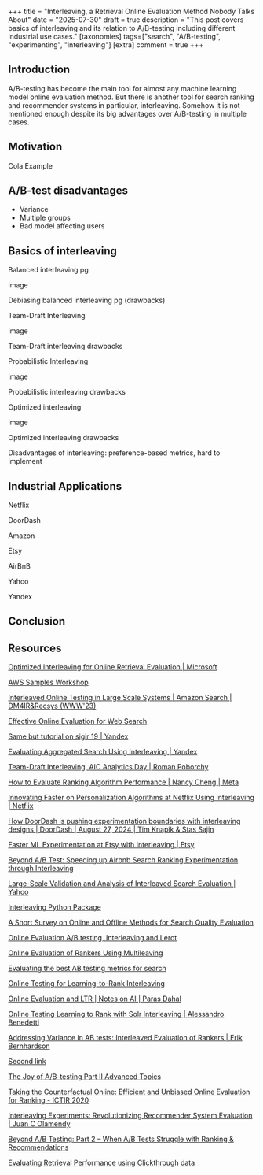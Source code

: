 +++
title = "Interleaving, a Retrieval Online Evaluation Method Nobody Talks About"
date = "2025-07-30"
draft = true
description = "This post covers basics of interleaving and its relation to A/B-testing including different industrial use cases."
[taxonomies]
tags=["search", "A/B-testing", "experimenting", "interleaving"]
[extra]
comment = true
+++


## Introduction

A/B-testing has become the main tool for almost any machine learning model online evaluation method. 
But there is another tool for search ranking and recommender systems in particular, interleaving. 
Somehow it is not mentioned enough despite its big advantages over A/B-testing in multiple cases.

## Motivation

Cola Example

## A/B-test disadvantages 

- Variance 
- Multiple groups
- Bad model affecting users

## Basics of interleaving

Balanced interleaving pg

image

Debiasing balanced interleaving pg (drawbacks)

Team-Draft Interleaving

image

Team-Draft interleaving drawbacks

Probabilistic Interleaving

image

Probabilistic interleaving drawbacks

Optimized interleaving

image

Optimized interleaving drawbacks

Disadvantages of interleaving: preference-based metrics, hard to implement
## Industrial Applications

Netflix

DoorDash

Amazon

Etsy

AirBnB

Yahoo

Yandex

## Conclusion

## Resources

[Optimized Interleaving for Online Retrieval Evaluation | Microsoft](https://www.microsoft.com/en-us/research/wp-content/uploads/2013/02/Radlinski_Optimized_WSDM2013.pdf.pdf)

[AWS Samples Workshop](https://github.com/aws-samples/retail-demo-store/blob/master/workshop/3-Experimentation/3.3-Interleaving-Experiment.ipynb)

[Interleaved Online Testing in Large Scale Systems | Amazon Search | DM4IR&Recsys (WWW'23)](https://www.youtube.com/watch?v=qFC5AGT62xw)

[Effective Online Evaluation for Web Search](https://dl.acm.org/doi/10.1145/3331184.3331378)

[Same but tutorial on sigir 19 | Yandex](https://research.yandex.com/tutorials/online-evaluation/sigir-2019)

[Evaluating Aggregated Search Using Interleaving | Yandex](https://staff.fnwi.uva.nl/m.derijke/content/publications/cikm2013-interleaving.pdf)

[Team-Draft Interleaving, AIC Analytics Day | Roman Poborchy](https://www.youtube.com/watch?v=voY7waRb_D0)

[How to Evaluate Ranking Algorithm Performance | Nancy Cheng | Meta](https://www.youtube.com/watch?v=6NbHLwaeY6E)

[Innovating Faster on Personalization Algorithms at Netflix Using Interleaving | Netflix](https://netflixtechblog.com/interleaving-in-online-experiments-at-netflix-a04ee392ec55)

[How DoorDash is pushing experimentation boundaries with interleaving designs | DoorDash | August 27, 2024 | Tim Knapik & Stas Sajin](https://careersatdoordash.com/blog/doordash-experimentation-with-interleaving-designs/)

[Faster ML Experimentation at Etsy with Interleaving | Etsy](https://www.etsy.com/codeascraft/faster-ml-experimentation-at-etsy-with-interleaving)

[Beyond A/B Test: Speeding up Airbnb Search Ranking Experimentation through Interleaving](https://medium.com/airbnb-engineering/beyond-a-b-test-speeding-up-airbnb-search-ranking-experimentation-through-interleaving-7087afa09c8e)

[Large-Scale Validation and Analysis of Interleaved Search Evaluation | Yahoo](https://github.com/wzhe06/Reco-papers/blob/master/Evaluation/%5BInterLeaving%5D%20Large-Scale%20Validation%20and%20Analysis%20of%20Interleaved%20Search%20Evaluation%20(Yahoo%202012).pdf)



[Interleaving Python Package](https://github.com/mpkato/interleaving)

[A Short Survey on Online and Offline Methods for Search Quality Evaluation](https://staff.fnwi.uva.nl/e.kanoulas/wp-content/uploads/A-Short-Survey-on-Evaluation.pdf)

[Online Evaluation A/B testing, Interleaving and Lerot](https://staff.fnwi.uva.nl/e.kanoulas/wp-content/uploads/Lecture-2-Online-Evaluation.pdf)

[Online Evaluation of Rankers Using Multileaving](https://di.ku.dk/english/research/phd/phd-theses/2018/Brian_Brost_Thesis.pdf)

[Evaluating the best AB testing metrics for search](https://www.algolia.com/blog/engineering/a-b-testing-metrics-evaluating-the-best-metrics-for-your-search)

[Online Testing for Learning-to-Rank Interleaving](https://sease.io/2020/05/online-testing-for-learning-to-rank-interleaving.html)

[Online Evaluation and LTR | Notes on AI | Paras Dahal](https://notesonai.com/online+evaluation+and+ltr)

[Online Testing Learning to Rank with Solr Interleaving | Alessandro Benedetti](https://www.youtube.com/watch?v=iC5ffoInung)

[Addressing Variance in AB tests: Interleaved Evaluation of Rankers | Erik Bernhardson](https://www.youtube.com/watch?v=-1npOZBQ7AQ)

[Second link](https://haystackconf.com/2019/variance/)

[The Joy of A/B-testing Part II Advanced Topics](https://medium.com/data-science/the-joy-of-a-b-testing-part-ii-advanced-topics-6c7f6cf71e4c_)

[Taking the Counterfactual Online: Efficient and Unbiased Online Evaluation for Ranking - ICTIR 2020](https://www.youtube.com/watch?v=sfKIjo3mYQ0)

[Interleaving Experiments: Revolutionizing Recommender System Evaluation | Juan C Olamendy](https://medium.com/@juanc.olamendy/interleaving-experiments-revolutionizing-recommender-system-evaluation-3d42bc5e5ce2)

[Beyond A/B Testing: Part 2 – When A/B Tests Struggle with Ranking & Recommendations](https://bananimohapatra.substack.com/p/beyond-ab-testing-part-2-when-ab?utm_source=substack&utm_medium=email&utm_content=share)

[Evaluating Retrieval Performance using Clickthrough data](https://www.cs.cornell.edu/~tj/publications/joachims_02b.pdf)

